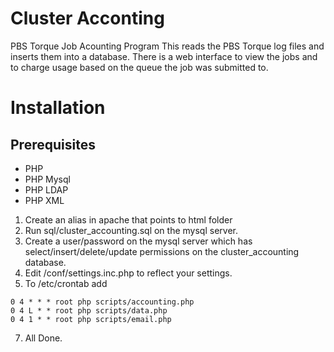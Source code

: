# Cluster Acconting

PBS Torque Job Acounting Program
This reads the PBS Torque log files and inserts them into a database.  There is a web interface to view the jobs and to charge usage based on the queue the job was submitted to.

# Installation

## Prerequisites
- PHP
- PHP Mysql
- PHP LDAP
- PHP XML


1.  Create an alias in apache that points to html folder
2.  Run sql/cluster_accounting.sql on the mysql server.
3.  Create a user/password on the mysql server which has select/insert/delete/update permissions on the cluster_accounting database.
4.  Edit /conf/settings.inc.php to reflect your settings.
5.  To /etc/crontab add
```
0 4 * * * root php scripts/accounting.php
0 4 L * * root php scripts/data.php
0 4 1 * * root php scripts/email.php
```
7.  All Done.

